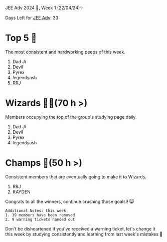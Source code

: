 JEE Adv 2024 🚀, Week 1 (22/04/24)✨

Days Left for [JEE Adv](https://jee.is-probably.gay/): 33

# Top 5 👑
The most consistent and hardworking peeps of this week. 
1. Dad Ji
2. Devil
3. Pyrex
4. legendyash
5. RRJ
# Wizards 🧙‍♂️(70 h >)
Members occupying the top of the group's studying page daily. 
1. Dad Ji
2. Devil
3. Pyrex
4. legendyash

# Champs 🐐(50 h >)
Consistent members that are eventually going to make it to Wizards. 
1. RRJ
2. KAYDEN


Congrats to all the winners, continue crushing those goals!! 😸

```
Additional Notes: this week
1. 19 members have been removed
2. 9 warning tickets handed out
```

Don't be disheartened if you've received a warning ticket, let's change it this week by studying consistently and learning from last week's mistakes 💪
